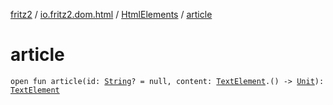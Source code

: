 [fritz2](../../index.md) / [io.fritz2.dom.html](../index.md) / [HtmlElements](index.md) / [article](./article.md)

# article

`open fun article(id: `[`String`](https://kotlinlang.org/api/latest/jvm/stdlib/kotlin/-string/index.html)`? = null, content: `[`TextElement`](../-text-element/index.md)`.() -> `[`Unit`](https://kotlinlang.org/api/latest/jvm/stdlib/kotlin/-unit/index.html)`): `[`TextElement`](../-text-element/index.md)